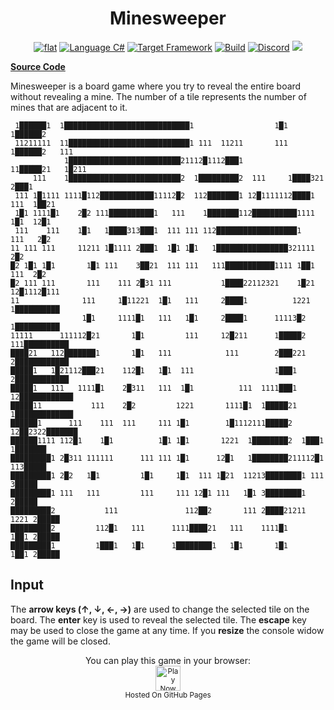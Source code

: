 <h1 align="center">
	Minesweeper
</h1>

<p align="center">
	<a href="https://github.com/ZacharyPatten/dotnet-console-games" alt="GitHub repo"><img alt="flat" src="https://raw.githubusercontent.com/ZacharyPatten/dotnet-console-games/main/.github/resources/github-repo-black.svg"></a>
	<a href="https://docs.microsoft.com/en-us/dotnet/csharp/" alt="GitHub repo"><img alt="Language C#" src="https://raw.githubusercontent.com/ZacharyPatten/dotnet-console-games/main/.github/resources/language-csharp.svg"></a>
	<a href="https://dotnet.microsoft.com/download"><img src="https://raw.githubusercontent.com/ZacharyPatten/dotnet-console-games/main/.github/resources/dotnet-badge.svg title="Target Framework" alt="Target Framework"></a>
	<a href="https://github.com/ZacharyPatten/dotnet-console-games/actions"><img src="https://github.com/ZacharyPatten/dotnet-console-games/workflows/Minesweeper%20Build/badge.svg" title="Goto Build" alt="Build"></a>
	<a href="https://discord.gg/4XbQbwF" alt="Discord"><img src="https://raw.githubusercontent.com/ZacharyPatten/dotnet-console-games/main/.github/resources/discord-badge.svg" title="Go To Discord Server" alt="Discord"/></a>
	<a href="https://github.com/ZacharyPatten/dotnet-console-games/blob/master/LICENSE" alt="license"><img src="https://raw.githubusercontent.com/ZacharyPatten/dotnet-console-games/main/.github/resources/license-MIT-green.svg" /></a>
</p>

**[Source Code](Program.cs)**

Minesweeper is a board game where you try to reveal the entire board without revealing a mine. The number of a tile represents the number of mines that are adjacent to it.

```
 1██████1  1████████████████████████████1                  1█1 1██████2
 11211111  11███████████████████████████1 111  11211       111 1██████2   111
            1█████████████████████████21112█1112███1          11█████21   1█211
     111    1█████████████████████████2  1█████████2  111     1████321    2███1
 111 1█1111 1111█112████████████11112█2  112███████1 12█1111112████1 111  1██21
 1█1 1111█1    2█2 111██████████1   111    1███████112██████████1111 1█1  12█1
 111    111    1█1   1████313███1  111 111 112██████████████████1    111   2█2
11 111 111     11211 1█1111 2███1  1█1 1█1   1████████████████321111       2█2
█2 1█1 1█1       1█1 111    3██21  111 111   111███████████1111 1██1  111  2█2
█2 111 111       111    111 2█31 111           1████22112321    1█21 12█1112█111
11              111     1█11221  1█1   111     2████1          1221  1██████████
                1█1     1111█1   111   1█1     2████1      11113█2   1██████████
11111      111112█21       1█1         111     12█211      1█████2 111██████████
████21   112███████1       1█1   111            111        2███221 2████████████
█████1   1█21112███21    112█1   1█1  111                  1███1   2████████████
█████1   111   1111█1    2█311   111  1█1          111  1111███1  12████████████
█████11           111    2█2         1221       1111█1  1█████21  1█████████████
██████1      111    111  111     111 1█1        1█1112111█████2  12██2322███████
██████1111 112█1    1█1          1█1 1█1       1221  1████████2  1███1  1███████
█████████1 2█311 111111      111 111 1█1      12█1   1████████211112█1  113█████
█████████1 2█2   1█1         1█1     1█1  111 1█21  11213████████1 111    3█████
█████████1 111   111         111     111 12█1 111   1█1 3████████1        2█████
█████████2           111               112██2       111 2████21211   1221 2█████
█████████2         112█1   111      1111████21   111    1111█1       1██1 2█████
█████████1         1███1   1█1      1████████1   1█1       1█1       1██1 2█████
```

## Input

The **arrow keys (↑, ↓, ←, →)** are used to change the selected tile on the board. The **enter** key is used to reveal the selected tile. The **escape** key may be used to close the game at any time. If you **resize** the console widow the game will be closed.

<p align="center">
	You can play this game in your browser:
	<br />
	<a href="https://zacharypatten.github.io/dotnet-console-games/Minesweeper" alt="Play Now">
		<sub><img height="40"src="https://raw.githubusercontent.com/ZacharyPatten/dotnet-console-games/main/.github/resources/play-badge.svg" title="Play Now" alt="Play Now"/></sub>
	</a>
	<br />
	<sup>Hosted On GitHub Pages</sup>
</p>

